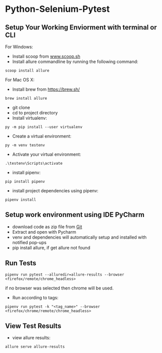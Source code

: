 # Python-Selenium-Pytest
## Setup Your Working Enviorment with terminal or CLI

For Windows:
* Install scoop from www.scoop.sh
* Install allure commandline by running the following command:
```
scoop install allure
```

For Mac OS X:
* Install brew from https://brew.sh/
```
brew install allure
```

* git clone
* cd to project directory 
* Install virtualenv:
```
py -m pip install --user virtualenv
```
* Create a virtual environment: 
```
py -m venv testenv
```
* Activate your virtual environment:
```
.\testenv\Scripts\activate
```
* install pipenv:
```
pip install pipenv
```
* install project dependencies using pipenv: 
```
pipenv install
```
## Setup work environment using IDE PyCharm
* download code as zip file from [Git](https://github.com/cvenkatreddy/Python-Selenium-Pytest/)
* Extract and open with Pycharm
* venv and dependencies will automatically setup and installed with notified pop-ups
* pip install allure, if get allure not found

## Run Tests

```
pipenv run pytest --alluredir=allure-results --browser <firefox/remote/chrome_headless>
```
if no browser was selected then chrome will be used.

* Run according to tags:
```
pipenv run pytest -k "<tag_name>" --browser <firefox/chrome/remote/chrome_headless>
```

## View Test Results

* view allure results: 
```
allure serve allure-results
```
